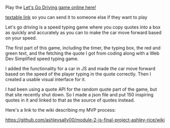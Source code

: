 Play the [Let's Go Driving game online here!](https://ashleysally00.github.io/lets-go-driving-speed-typing-game/)

[textable link](https://tinyurl.com/driving-by-Ashley) so you can send it to someone else if they want to play

Let's go driving is a speed typing game where you copy quotes into a box as quickly and accurately as you can to make the car move forward based on your speed.

The first part of this game, including the timer, the typing box, the red and green text, and the fetching the quote I got from coding along with a Web Dev Simplified speed typing game.

I added the functionality for a car in JS and made the car move forward based on the speed of the player typing in the quote correctly. Then I created a usable visual interface for it.

I had been using a quote API for the random quote part of the game, but that site recently shut down. So I made a json file and put 150 inspiring quotes in it and linked to that as the source of quotes instead.

 Here's a link to the wiki describing my MVP process:

https://github.com/ashleysally00/module-2-js-final-project-ashley-rice/wiki
